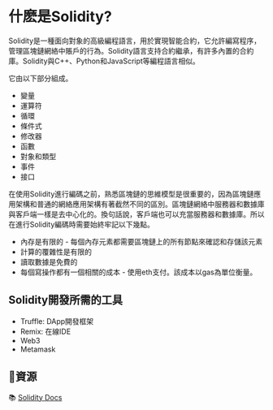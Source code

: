# 什麽是Solidity?
Solidity是一種面向對象的高級編程語言，用於實現智能合約，它允許編寫程序，管理區塊鏈網絡中賬戶的行為。Solidity語言支持合約繼承，有許多內置的合約庫。Solidity與C++、Python和JavaScript等編程語言相似。

它由以下部分組成。
* 變量
* 運算符
* 循環
* 條件式
* 修改器
* 函數
* 對象和類型
* 事件
* 接口

在使用Solidity進行編碼之前，熟悉區塊鏈的思維模型是很重要的，因為區塊鏈應用架構和普通的網絡應用架構有著截然不同的區別。區塊鏈網絡中服務器和數據庫與客戶端一樣是去中心化的。換句話說，客戶端也可以充當服務器和數據庫。所以在進行Solidity編碼時需要始終牢記以下幾點。
* 內存是有限的 - 每個內存元素都需要區塊鏈上的所有節點來確認和存儲該元素
* 計算的覆雜性是有限的
* 讀取數據是免費的
* 每個寫操作都有一個相關的成本 - 使用eth支付。該成本以gas為單位衡量。

## Solidity開發所需的工具
* Truffle: DApp開發框架
* Remix: 在線IDE
* Web3
* Metamask

## **:scroll:資源**

:books: [Solidity Docs](https://solidity.readthedocs.io/)
